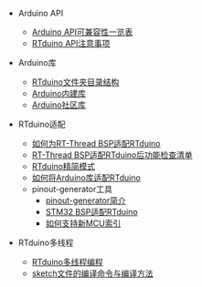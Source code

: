 - Arduino API
  - [Arduino API可兼容性一览表](/zh/manual/api/api-compatibility.md)
  - [RTduino API注意事项](/zh/manual/api/api-notice.md)
- Arduino库
  - [RTduino文件夹目录结构](/zh/manual/libraries/dir-structure.md)
  - [Arduino内建库](/zh/manual/libraries/buildin-libraries.md)
  - [Arduino社区库](/zh/manual/libraries/community-libraries.md)

- RTduino适配
  - [如何为RT-Thread BSP适配RTduino](/zh/manual/adapt/bsp/bsp.md)
  - [RT-Thread BSP适配RTduino后功能检查清单](/zh/manual/adapt/bsp/func-checklist.md)
  - [RTduino精简模式](/zh/manual/adapt/tinymode.md)
  - [如何将Arduino库适配RTduino](/zh/manual/adapt/libraries.md)
  - pinout-generator工具
    - [pinout-generator简介](/zh/manual/adapt/bsp/pinout-generator/pinout-generator.md)
    - [STM32 BSP适配RTduino](/zh/manual/adapt/bsp/pinout-generator/stm32/pinout-generator-stm32.md)
    - [如何支持新MCU索引](/zh/manual/adapt/bsp/pinout-generator/add-mcu.md)

- RTduino多线程
  - [RTduino多线程编程](/zh/manual/multi-threading/multi-threading-programming.md)
  - [sketch文件的编译命令与编译方法](/zh/manual/multi-threading/sketch-loader.md)
